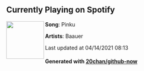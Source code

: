 ## Currently Playing on Spotify

[<img align="left" width="100" src="https://i.scdn.co/image/ab67616d00001e024c701637f8c6b1d9bd73c187">](https://open.spotify.com/album/0zIjHYbzEbHSCyB1iQL3Vn)

**Song**: Pinku

**Artists**: Baauer

Last updated at 04/14/2021 08:13

#### Generated with [20chan/github-now](https://github.com/20chan/github-now)